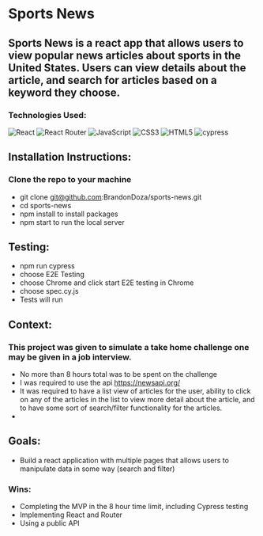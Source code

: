 # Sports News

## Sports News is a react app that allows users to view popular news articles about sports in the United States. Users can view details about the article, and search for articles based on a keyword they choose. 

### Technologies Used:
![React](https://img.shields.io/badge/react-%2320232a.svg?style=for-the-badge&logo=react&logoColor=%2361DAFB) ![React Router](https://img.shields.io/badge/React_Router-CA4245?style=for-the-badge&logo=react-router&logoColor=white) 	![JavaScript](https://img.shields.io/badge/javascript-%23323330.svg?style=for-the-badge&logo=javascript&logoColor=%23F7DF1E) ![CSS3](https://img.shields.io/badge/css3-%231572B6.svg?style=for-the-badge&logo=css3&logoColor=white) ![HTML5](https://img.shields.io/badge/html5-%23E34F26.svg?style=for-the-badge&logo=html5&logoColor=white) ![cypress](https://img.shields.io/badge/-cypress-%23E5E5E5?style=for-the-badge&logo=cypress&logoColor=058a5e)

## Installation Instructions:
### Clone the repo to your machine
- git clone git@github.com:BrandonDoza/sports-news.git
- cd sports-news
- npm install to install packages
- npm start to run the local server

## Testing:
- npm run cypress
- choose E2E Testing
- choose Chrome and click start E2E testing in Chrome
- choose spec.cy.js
- Tests will run

## Context:
### This project was given to simulate a take home challenge one may be given in a job interview. 
- No more than 8 hours total was to be spent on the challenge
- I was required to use the api https://newsapi.org/
- It was required to have a list view of articles for the user, ability to click on any of the articles in the list to view more detail about the article, and to have some sort of search/filter functionality for the articles.
- 
## Goals:
- Build a react application with multiple pages that allows users to manipulate data in some way (search and filter)
### Wins:
- Completing the MVP in the 8 hour time limit, including Cypress testing
- Implementing React and Router
- Using a public API
